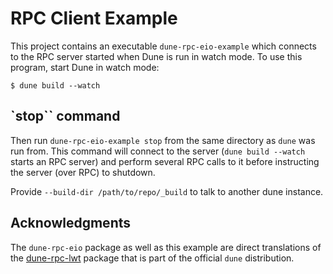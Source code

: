 # RPC Client Example

This project contains an executable `dune-rpc-eio-example` which connects to the
RPC server started when Dune is run in watch mode. To use this program, start
Dune in watch mode:

```
$ dune build --watch
```

## `stop`` command

Then run `dune-rpc-eio-example stop` from the same directory as `dune` was run
from. This command will connect to the server (`dune build --watch` starts an
RPC server) and perform several RPC calls to it before instructing the server
(over RPC) to shutdown.

Provide `--build-dir /path/to/repo/_build` to talk to another dune instance.

## Acknowledgments

The `dune-rpc-eio` package as well as this example are direct translations of
the [dune-rpc-lwt](https://opam.ocaml.org/packages/dune-rpc-lwt/) package that
is part of the official `dune` distribution.
